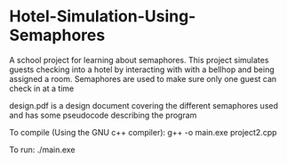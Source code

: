 # Hotel-Simulation-Using-Semaphores
A school project for learning about semaphores. This project simulates guests checking into a hotel by interacting with with a bellhop and being assigned a room. Semaphores are used to make sure only one guest can check in at a time

design.pdf is a design document covering the different semaphores used and has some pseudocode describing the program

To compile (Using the GNU c++ compiler): g++ -o main.exe project2.cpp

To run: ./main.exe
